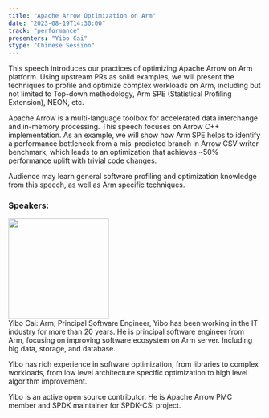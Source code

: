 ```yaml
---
title: "Apache Arrow Optimization on Arm"
date: "2023-08-19T14:30:00" 
track: "performance"
presenters: "Yibo Cai"
stype: "Chinese Session"
---
```

This speech introduces our practices of optimizing Apache Arrow on Arm platform. Using upstream PRs as solid examples, we will present the techniques to profile and optimize complex workloads on Arm, including but not limited to Top-down methodology, Arm SPE (Statistical Profiling Extension), NEON, etc.

Apache Arrow is a multi-language toolbox for accelerated data interchange and in-memory processing. This speech focuses on Arrow C++ implementation. As an example, we will show how Arm SPE helps to identify a performance bottleneck from a mis-predicted branch in Arrow CSV writer benchmark, which leads to an optimization that achieves ~50% performance uplift with trivial code changes. 

Audience may learn general software profiling and optimization knowledge from this speech, as well as Arm specific techniques.
 ### Speakers: 
 <img src="https://img.bagevent.com/resource/20230523/1131180950.jpg" width="200" /><br>Yibo Cai: Arm, Principal Software Engineer, Yibo has been working in the IT industry for more than 20 years. He is principal software engineer from Arm, focusing on improving software ecosystem on Arm server. Including big data, storage, and database. 

Yibo has rich experience in software optimization, from libraries to complex workloads, from low level architecture specific optimization to high level algorithm improvement.

Yibo is an active open source contributor. He is Apache Arrow PMC member and SPDK maintainer for SPDK-CSI project.
 <br><br>